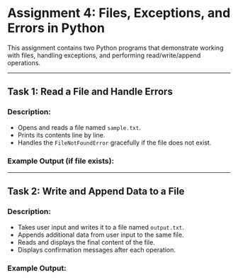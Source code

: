# Assignment 4: Files, Exceptions, and Errors in Python

This assignment contains two Python programs that demonstrate working with files, handling exceptions, and performing read/write/append operations.

---

## Task 1: Read a File and Handle Errors

### Description:
- Opens and reads a file named `sample.txt`.
- Prints its contents line by line.
- Handles the `FileNotFoundError` gracefully if the file does not exist.

### Example Output (if file exists):

-------------------------------------------------

## Task 2: Write and Append Data to a File

### Description:
- Takes user input and writes it to a file named `output.txt`.
- Appends additional data from user input to the same file.
- Reads and displays the final content of the file.
- Displays confirmation messages after each operation.

### Example Output:

